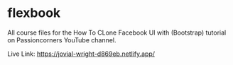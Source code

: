 # flexbook
All course files for the How To CLone Facebook UI with (Bootstrap) tutorial on Passioncorners YouTube channel.

Live Link: https://jovial-wright-d869eb.netlify.app/
